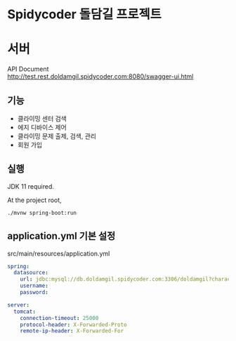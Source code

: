 # Spidycoder 돌담길 프로젝트
# 서버

API Document  
http://test.rest.doldamgil.spidycoder.com:8080/swagger-ui.html

## 기능
- 클라이밍 센터 검색
- 에지 디바이스 제어
- 클라이밍 문제 출제, 검색, 관리
- 회원 가입

## 실행
JDK 11 required.

At the project root,
```shell script
./mvnw spring-boot:run
```

## application.yml 기본 설정
src/main/resources/application.yml
```yaml
spring:
  datasource:
    url: jdbc:mysql://db.doldamgil.spidycoder.com:3306/doldamgil?characterEncoding=UTF-8
    username: 
    password: 

server:
  tomcat:
    connection-timeout: 25000
    protocol-header: X-Forwarded-Proto
    remote-ip-header: X-Forwarded-For
```